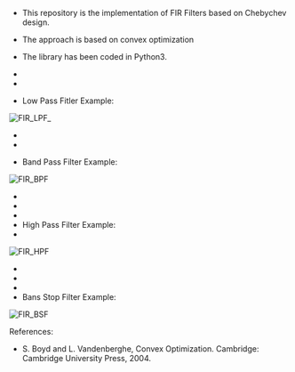 - This repository is the implementation of FIR Filters based on Chebychev design.
- The approach is based on convex optimization
- The library has been coded in Python3.
- 
- 
  

- Low Pass Fitler Example:

![FIR_LPF_](https://github.com/Shahrokh-Hamidi/Filter_Design_Convex_Optimization/assets/156338354/98aac060-213f-4a1e-9bed-39dc88e628e5)



- 

- 
- Band Pass Filter Example:


![FIR_BPF](https://github.com/Shahrokh-Hamidi/Filter_Design_Convex_Optimization/assets/156338354/eefa76c3-9f4c-4b1e-b0d2-af2b6f40fb35)


- 
-
-
- High Pass Filter Example:
- 

  
![FIR_HPF](https://github.com/Shahrokh-Hamidi/Filter_Design_Convex_Optimization/assets/156338354/31358fcc-cce5-46aa-949e-e76da9b13194)

-
-
-
- Bans Stop Filter Example:

![FIR_BSF](https://github.com/Shahrokh-Hamidi/Filter_Design_Convex_Optimization/assets/156338354/e4c35aef-bad5-4a35-9408-8a14781d5aaa)



References:

- S. Boyd and L. Vandenberghe, Convex Optimization. Cambridge: Cambridge University Press, 2004.

